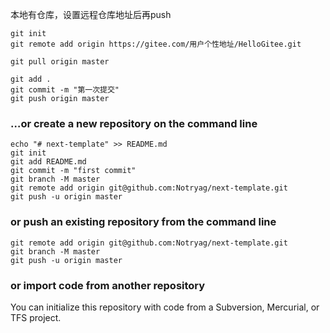 本地有仓库，设置远程仓库地址后再push

```shell
git init 
git remote add origin https://gitee.com/用户个性地址/HelloGitee.git

git pull origin master

git add .
git commit -m "第一次提交"
git push origin master
```

### …or create a new repository on the command line
```shell
echo "# next-template" >> README.md
git init
git add README.md
git commit -m "first commit"
git branch -M master
git remote add origin git@github.com:Notryag/next-template.git
git push -u origin master
```
### or push an existing repository from the command line
```shell
git remote add origin git@github.com:Notryag/next-template.git
git branch -M master
git push -u origin master
```

### or import code from another repository
You can initialize this repository with code from a Subversion, Mercurial, or TFS project.

